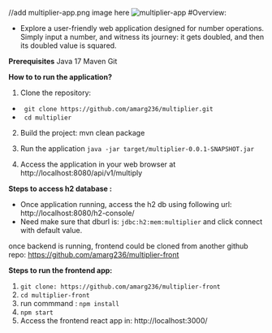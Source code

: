 //add multiplier-app.png image here
![multiplier-app](https://user-images.githubusercontent.com/11620777/139593013-3b3b3b7b-1b7b-4b7b-8b7b-3b7b3b7b3b7b.png)
#Overview:
- Explore a user-friendly web application designed for number operations. Simply input a number, and witness its journey: it gets doubled, and then its doubled value is squared.

**Prerequisites**
Java 17
Maven
Git

**How to to run the application?**

1. Clone the repository:

- ` git clone https://github.com/amarg236/multiplier.git`
- ` cd multiplier`

2. Build the project:
mvn clean package

3. Run the application
 `java -jar target/multiplier-0.0.1-SNAPSHOT.jar`


4. Access the application in your web browser at http://localhost:8080/api/v1/multiply


**Steps to access h2 database :**

- Once application running, access the h2 db using following url:
  http://localhost:8080/h2-console/
- Need make sure that dburl is: `jdbc:h2:mem:multiplier` and click connect with default value.


once backend is running, frontend could be cloned from another github repo:
https://github.com/amarg236/multiplier-front

**Steps to run the frontend app:**
1. `git clone: https://github.com/amarg236/multiplier-front`
2. `cd multiplier-front`
3. run commmand : `npm install`
4. `npm start`
5. Access the frontend react app in: http://localhost:3000/ 

  

